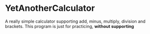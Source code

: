 # YetAnotherCalculator
A really simple calculator supporting add, minus, multiply, division and brackets. This program is just for practicing, **without supporting**
